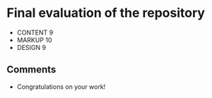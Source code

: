 # Final evaluation of the repository
- CONTENT  9
- MARKUP 10
- DESIGN 9

## Comments
- Congratulations on your work!
